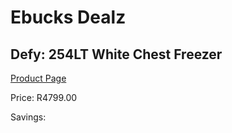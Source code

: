 
# Ebucks Dealz
## Defy: 254LT White Chest Freezer
[Product Page](https://www.ebucks.com/web/shop/productSelected.do?prodId=1238004343&catId=704986856)

Price: R4799.00

Savings: 


	